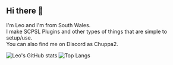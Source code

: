 ## Hi there 👋
I'm Leo and I'm from South Wales. \
I make SCPSL Plugins and other types of things that are simple to setup/use. \
You can also find me on Discord as Chuppa2.

![Leo's GitHub stats](https://github-readme-stats.vercel.app/api?username=chillguy-leo&theme=dark)
![Top Langs](https://github-readme-stats.vercel.app/api/top-langs/?username=chillguy-leo&theme=dark)

